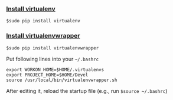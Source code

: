 ### [Install virtualenv](https://virtualenv.pypa.io/en/latest/installation/)

`$sudo pip install virtualenv`

### [Install virtualenvwrapper](https://virtualenvwrapper.readthedocs.io/en/latest/install.html)

`$sudo pip install virtualenvwrapper`

Put following lines into your `~/.bashrc`

```
export WORKON_HOME=$HOME/.virtualenvs
export PROJECT_HOME=$HOME/Devel
source /usr/local/bin/virtualenvwrapper.sh
```

After editing it, reload the startup file (e.g., run `$source ~/.bashrc`)

